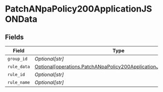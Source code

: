 # PatchANpaPolicy200ApplicationJSONData


## Fields

| Field                                                                                                                                              | Type                                                                                                                                               | Required                                                                                                                                           | Description                                                                                                                                        | Example                                                                                                                                            |
| -------------------------------------------------------------------------------------------------------------------------------------------------- | -------------------------------------------------------------------------------------------------------------------------------------------------- | -------------------------------------------------------------------------------------------------------------------------------------------------- | -------------------------------------------------------------------------------------------------------------------------------------------------- | -------------------------------------------------------------------------------------------------------------------------------------------------- |
| `group_id`                                                                                                                                         | *Optional[str]*                                                                                                                                    | :heavy_minus_sign:                                                                                                                                 | N/A                                                                                                                                                | <integer>                                                                                                                                          |
| `rule_data`                                                                                                                                        | [Optional[operations.PatchANpaPolicy200ApplicationJSONDataRuleData]](undefined/models/operations/patchanpapolicy200applicationjsondataruledata.md) | :heavy_minus_sign:                                                                                                                                 | N/A                                                                                                                                                |                                                                                                                                                    |
| `rule_id`                                                                                                                                          | *Optional[str]*                                                                                                                                    | :heavy_minus_sign:                                                                                                                                 | N/A                                                                                                                                                | <integer>                                                                                                                                          |
| `rule_name`                                                                                                                                        | *Optional[str]*                                                                                                                                    | :heavy_minus_sign:                                                                                                                                 | N/A                                                                                                                                                | <string>                                                                                                                                           |